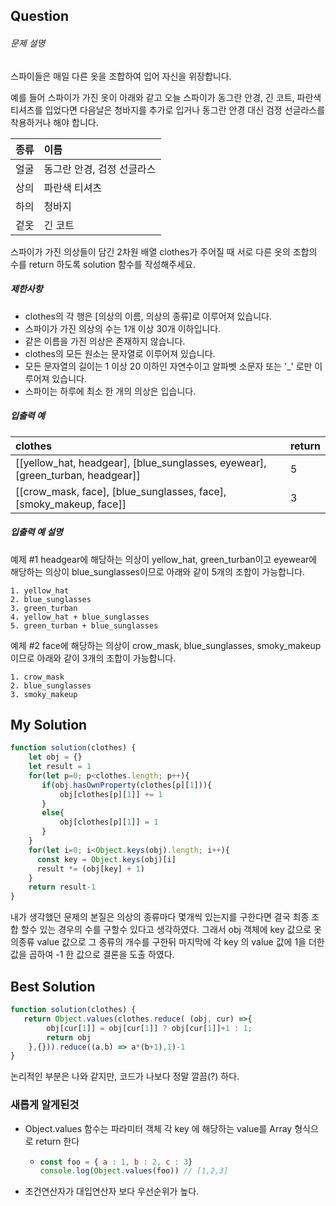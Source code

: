 ## Question

###### 문제 설명

스파이들은 매일 다른 옷을 조합하여 입어 자신을 위장합니다.

예를 들어 스파이가 가진 옷이 아래와 같고 오늘 스파이가 동그란 안경, 긴 코트, 파란색 티셔츠를 입었다면 다음날은 청바지를 추가로 입거나 동그란 안경 대신 검정 선글라스를 착용하거나 해야 합니다.

| 종류 | 이름                       |
| :--- | :------------------------- |
| 얼굴 | 동그란 안경, 검정 선글라스 |
| 상의 | 파란색 티셔츠              |
| 하의 | 청바지                     |
| 겉옷 | 긴 코트                    |

스파이가 가진 의상들이 담긴 2차원 배열 clothes가 주어질 때 서로 다른 옷의 조합의 수를 return 하도록 solution 함수를 작성해주세요.

##### 제한사항

- clothes의 각 행은 [의상의 이름, 의상의 종류]로 이루어져 있습니다.
- 스파이가 가진 의상의 수는 1개 이상 30개 이하입니다.
- 같은 이름을 가진 의상은 존재하지 않습니다.
- clothes의 모든 원소는 문자열로 이루어져 있습니다.
- 모든 문자열의 길이는 1 이상 20 이하인 자연수이고 알파벳 소문자 또는 '_' 로만 이루어져 있습니다.
- 스파이는 하루에 최소 한 개의 의상은 입습니다.

##### 입출력 예

| clothes                                                      | return |
| :----------------------------------------------------------- | :----- |
| [[yellow_hat, headgear], [blue_sunglasses, eyewear], [green_turban, headgear]] | 5      |
| [[crow_mask, face], [blue_sunglasses, face], [smoky_makeup, face]] | 3      |

##### 입출력 예 설명

예제 #1
headgear에 해당하는 의상이 yellow_hat, green_turban이고 eyewear에 해당하는 의상이 blue_sunglasses이므로 아래와 같이 5개의 조합이 가능합니다.

```
1. yellow_hat
2. blue_sunglasses
3. green_turban
4. yellow_hat + blue_sunglasses
5. green_turban + blue_sunglasses
```

예제 #2
face에 해당하는 의상이 crow_mask, blue_sunglasses, smoky_makeup이므로 아래와 같이 3개의 조합이 가능합니다.

```
1. crow_mask
2. blue_sunglasses
3. smoky_makeup
```



## My Solution

```js
function solution(clothes) {
    let obj = {}
    let result = 1   
    for(let p=0; p<clothes.length; p++){
       if(obj.hasOwnProperty(clothes[p][1])){
           obj[clothes[p][1]] += 1
       }
       else{
           obj[clothes[p][1]] = 1
       }
    }
    for(let i=0; i<Object.keys(obj).length; i++){
      const key = Object.keys(obj)[i]
      result *= (obj[key] + 1)
    }
    return result-1
}
```

내가 생각했던 문제의 본질은 의상의 종류마다 몇개씩 있는지를 구한다면 결국 최종 조합 할수 있는 경우의 수를 구할수 있다고 생각하였다. 그래서 obj 객체에  key 값으로 옷의종류 value 값으로 그 종류의 개수를 구한뒤 마지막에 각 key 의 value 값에 1을 더한 값을 곱하여 -1 한 값으로 결론을 도출 하였다.

## Best Solution

```js
function solution(clothes) {
   return Object.values(clothes.reduce( (obj, cur) =>{
        obj[cur[1]] = obj[cur[1]] ? obj[cur[1]]+1 : 1;
        return obj
    },{})).reduce((a,b) => a*(b+1),1)-1
}
```

논리적인 부분은 나와 같지만, 코드가  나보다 정말 깔끔(?) 하다. 

### 새롭게 알게된것

- Object.values 함수는 파라미터 객체 각 key 에 해당하는 value를 Array 형식으로 return 한다

  - ```js
    const foo = { a : 1, b : 2, c : 3}
    console.log(Object.values(foo)) // [1,2,3]
    ```

- 조건연산자가 대입연산자 보다 우선순위가 높다.


